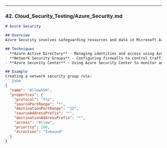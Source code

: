 
---

### 42. **Cloud_Security_Testing/Azure_Security.md**

```markdown
# Azure Security

## Overview
Azure Security involves safeguarding resources and data in Microsoft Azure. It includes securing virtual machines, databases, and network configurations.

## Techniques
- **Azure Active Directory** - Managing identities and access using Azure AD.
- **Network Security Groups** - Configuring firewalls to control traffic to Azure resources.
- **Azure Security Center** - Using Azure Security Center to monitor and protect resources.

## Example
Creating a network security group rule:
```json
{
  "name": "AllowSSH",
  "properties": {
    "protocol": "Tcp",
    "sourcePortRange": "*",
    "destinationPortRange": "22",
    "sourceAddressPrefix": "*",
    "destinationAddressPrefix": "*",
    "access": "Allow",
    "priority": 100,
    "direction": "Inbound"
  }
}


